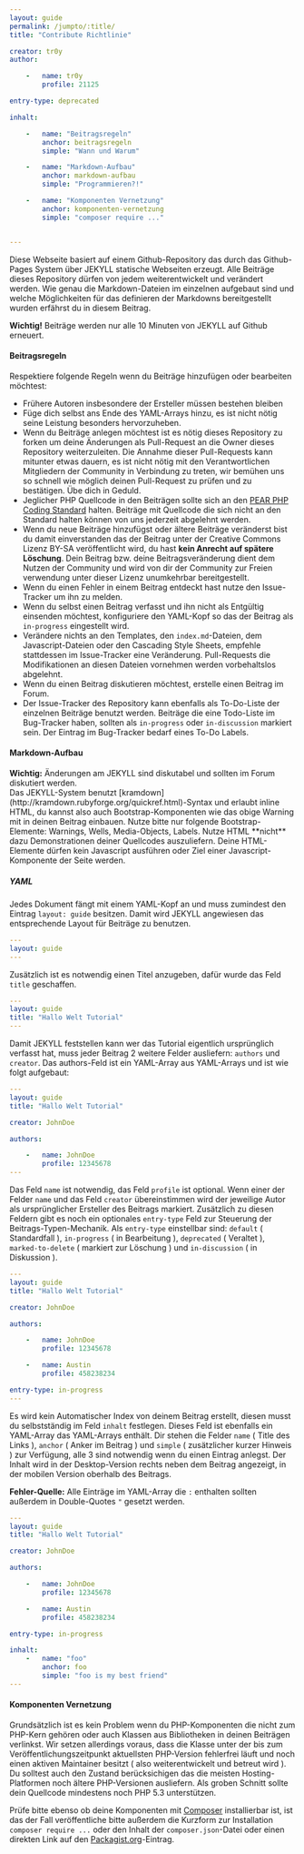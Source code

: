 ```yaml
---
layout: guide
permalink: /jumpto/:title/
title: "Contribute Richtlinie"

creator: tr0y
author:

    -   name: tr0y
        profile: 21125

entry-type: deprecated

inhalt:

    -   name: "Beitragsregeln"
        anchor: beitragsregeln
        simple: "Wann und Warum"

    -   name: "Markdown-Aufbau"
        anchor: markdown-aufbau
        simple: "Programmieren?!"

    -   name: "Komponenten Vernetzung"
        anchor: komponenten-vernetzung
        simple: "composer require ..."


---
```


Diese Webseite basiert auf einem Github-Repository das durch das
Github-Pages System über JEKYLL statische Webseiten erzeugt. Alle
Beiträge dieses Repository dürfen von jedem weiterentwickelt und
verändert werden. Wie genau die Markdown-Dateien im einzelnen
aufgebaut sind und welche Möglichkeiten für das definieren der
Markdowns bereitgestellt wurden erfährst du in diesem Beitrag.

<div class="alert alert-warning">
<strong>Wichtig!</strong> Beiträge werden nur alle 10 Minuten von JEKYLL auf Github erneuert.
</div>

#### Beitragsregeln

Respektiere folgende Regeln wenn du Beiträge hinzufügen oder bearbeiten möchtest:

* Frühere Autoren insbesondere der Ersteller müssen bestehen bleiben
* Füge dich selbst ans Ende des YAML-Arrays hinzu, es ist nicht nötig seine Leistung besonders hervorzuheben.
* Wenn du Beiträge anlegen möchtest ist es nötig dieses Repository zu forken um deine Änderungen als Pull-Request an die Owner dieses Repository weiterzuleiten. Die Annahme dieser Pull-Requests kann mitunter etwas dauern, es ist nicht nötig mit den Verantwortlichen Mitgliedern der Community in Verbindung zu treten, wir bemühen uns so schnell wie möglich deinen Pull-Request zu prüfen und zu bestätigen. Übe dich in Geduld.
* Jeglicher PHP Quellcode in den Beiträgen sollte sich an den [PEAR PHP Coding Standard](http://pear.php.net/manual/de/standards.php) halten. Beiträge mit Quellcode die sich nicht an den Standard halten können von uns jederzeit abgelehnt werden.
* Wenn du neue Beiträge hinzufügst oder ältere Beiträge veränderst bist du damit einverstanden das der Beitrag unter der Creative Commons Lizenz BY-SA veröffentlicht wird, du hast **kein Anrecht auf spätere Löschung**. Dein Beitrag bzw. deine Beitragsveränderung dient dem Nutzen der Community und wird von dir der Community zur Freien verwendung unter dieser Lizenz unumkehrbar bereitgestellt.
* Wenn du einen Fehler in einem Beitrag entdeckt hast nutze den Issue-Tracker um ihn zu melden.
* Wenn du selbst einen Beitrag verfasst und ihn nicht als Entgültig einsenden möchtest, konfiguriere den YAML-Kopf so das der Beitrag als `in-progress` eingestellt wird.
* Verändere nichts an den Templates, den `index.md`-Dateien, dem Javascript-Dateien oder den Cascading Style Sheets, empfehle stattdessen im Issue-Tracker eine Veränderung. Pull-Requests die Modifikationen an diesen Dateien vornehmen werden vorbehaltslos abgelehnt.
* Wenn du einen Beitrag diskutieren möchtest, erstelle einen Beitrag im Forum.
* Der Issue-Tracker des Repository kann ebenfalls als To-Do-Liste der einzelnen Beiträge benutzt werden. Beiträge die eine Todo-Liste im Bug-Tracker haben, sollten als `in-progress` oder `in-discussion` markiert sein. Der Eintrag im Bug-Tracker bedarf eines <span class="label label-success">To-Do</span> Labels.

#### Markdown-Aufbau

<div class="alert alert-warning">
    <strong>Wichtig:</strong> Änderungen am JEKYLL sind diskutabel und sollten im Forum diskutiert werden.
</div>
Das JEKYLL-System benutzt [kramdown](http://kramdown.rubyforge.org/quickref.html)-Syntax und erlaubt inline HTML, du kannst also auch Bootstrap-Komponenten wie das obige Warning mit in deinen Beitrag einbauen. Nutze bitte nur folgende Bootstrap-Elemente: Warnings, Wells, Media-Objects, Labels. Nutze HTML **nicht** dazu Demonstrationen deiner Quellcodes auszuliefern. Deine HTML-Elemente dürfen kein Javascript ausführen oder Ziel einer Javascript-Komponente der Seite werden.

##### YAML

Jedes Dokument fängt mit einem YAML-Kopf an und muss zumindest den Eintrag `layout: guide` besitzen. Damit wird JEKYLL angewiesen das entsprechende Layout für Beiträge zu benutzen.

~~~ yaml
---
layout: guide
---
~~~

Zusätzlich ist es notwendig einen Titel anzugeben, dafür wurde das Feld `title` geschaffen.

~~~ yaml
---
layout: guide
title: "Hallo Welt Tutorial"
---
~~~

Damit JEKYLL feststellen kann wer das Tutorial eigentlich ursprünglich verfasst hat, muss jeder Beitrag 2 weitere Felder ausliefern: `authors` und `creator`. Das authors-Feld ist ein YAML-Array aus YAML-Arrays und ist wie folgt aufgebaut:

~~~ yaml
---
layout: guide
title: "Hallo Welt Tutorial"

creator: JohnDoe

authors:

    -   name: JohnDoe
        profile: 12345678
---
~~~

Das Feld `name` ist notwendig, das Feld `profile` ist optional. Wenn einer der Felder `name` und das Feld `creator` übereinstimmen wird der jeweilige Autor als ursprünglicher Ersteller des Beitrags markiert. Zusätzlich zu diesen Feldern gibt es noch ein optionales `entry-type` Feld zur Steuerung der Beitrags-Typen-Mechanik. Als `entry-type` einstellbar sind: `default` ( Standardfall ), `in-progress` ( in Bearbeitung ), `deprecated` ( Veraltet ), `marked-to-delete` ( markiert zur Löschung ) und `in-discussion` ( in Diskussion ).

~~~ yaml
---
layout: guide
title: "Hallo Welt Tutorial"

creator: JohnDoe

authors:

    -   name: JohnDoe
        profile: 12345678

    -   name: Austin
        profile: 458238234

entry-type: in-progress
---
~~~

Es wird kein Automatischer Index von deinem Beitrag erstellt, diesen musst du selbstständig im Feld `inhalt` festlegen. Dieses Feld ist ebenfalls ein YAML-Array das YAML-Arrays enthält. Dir stehen die Felder `name` ( Title des Links ), `anchor` ( Anker im Beitrag ) und `simple` ( zusätzlicher kurzer Hinweis ) zur Verfügung, alle 3 sind notwendig wenn du einen Eintrag anlegst. Der Inhalt wird in der Desktop-Version rechts neben dem Beitrag angezeigt, in der mobilen Version oberhalb des Beitrags.

<div class="alert alert-danger"><strong>Fehler-Quelle:</strong> Alle Einträge im YAML-Array die <code>:</code> enthalten sollten außerdem in Double-Quotes <code>"</code> gesetzt werden.</div>

~~~ yaml
---
layout: guide
title: "Hallo Welt Tutorial"

creator: JohnDoe

authors:

    -   name: JohnDoe
        profile: 12345678

    -   name: Austin
        profile: 458238234

entry-type: in-progress

inhalt:
    -   name: "foo"
        anchor: foo
        simple: "foo is my best friend"
---
~~~

#### Komponenten Vernetzung

Grundsätzlich ist es kein Problem wenn du PHP-Komponenten die nicht zum PHP-Kern gehören oder auch Klassen aus Bibliotheken in deinen Beiträgen verlinkst. Wir setzen allerdings voraus, dass die Klasse unter der bis zum Veröffentlichungszeitpunkt aktuellsten PHP-Version fehlerfrei läuft und noch einen aktiven Maintainer besitzt ( also weiterentwickelt und betreut wird ). Du solltest auch den Zustand berücksichigen das die meisten Hosting-Platformen noch ältere PHP-Versionen ausliefern. Als groben Schnitt sollte dein Quellcode mindestens noch PHP 5.3 unterstützen.

Prüfe bitte ebenso ob deine Komponenten mit [Composer](http://getcomposer.org) installierbar ist, ist das der Fall veröffentliche bitte außerdem die Kurzform zur Installation `composer require ...` oder den Inhalt der `composer.json`-Datei oder einen direkten Link auf den [Packagist.org](http://packagist.org)-Eintrag.
